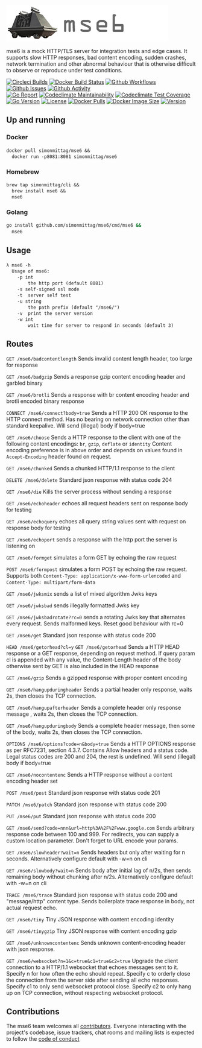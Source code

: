 ![](mse6.png)

mse6 is a mock HTTP/TLS server for integration tests and edge cases. It supports slow HTTP responses, bad
content encoding, sudden crashes, network termination and other abnormal
behaviour that is otherwise difficult to observe or reproduce under test conditions.

[![Circleci Builds](https://circleci.com/gh/simonmittag/mse6.svg?style=shield)](https://circleci.com/gh/simonmittag/mse6)
[![Docker Build Status](https://img.shields.io/docker/cloud/build/simonmittag/mse6)](https://hub.docker.com/r/simonmittag/mse6/builds)
[![Github Workflows](https://github.com/simonmittag/mse6/workflows/Go/badge.svg)](https://github.com/simonmittag/mse6/actions)
[![Github Issues](https://img.shields.io/github/issues/simonmittag/mse6)](https://github.com/simonmittag/mse6/issues)
[![Github Activity](https://img.shields.io/github/commit-activity/m/simonmittag/mse6)](https://img.shields.io/github/commit-activity/m/simonmittag/mse6)  
[![Go Report](https://goreportcard.com/badge/github.com/simonmittag/mse6)](https://goreportcard.com/report/github.com/simonmittag/mse6)
[![Codeclimate Maintainability](https://api.codeclimate.com/v1/badges/362bc41f687169d50e6b/maintainability)](https://codeclimate.com/github/simonmittag/mse6/maintainability)
[![Codeclimate Test Coverage](https://api.codeclimate.com/v1/badges/362bc41f687169d50e6b/test_coverage)](https://codeclimate.com/github/simonmittag/mse6/test_coverage)
[![Go Version](https://img.shields.io/github/go-mod/go-version/simonmittag/jabba)](https://img.shields.io/github/go-mod/go-version/simonmittag/jabba)
[![License](https://img.shields.io/badge/License-Apache%202.0-blue.svg)](https://opensource.org/licenses/Apache-2.0)
[![Docker Pulls](https://img.shields.io/docker/pulls/simonmittag/mse6)](https://img.shields.io/docker/pulls/simonmittag/mse6)
[![Docker Image Size](https://img.shields.io/docker/image-size/simonmittag/mse6?sort=date)](https://img.shields.io/docker/image-size/simonmittag/mse6?sort=date)
[![Version](https://img.shields.io/badge/version-0.4.8-orange)](https://github.com/simonmittag/mse6/releases/tag/v0.4.8)

## Up and running
### Docker
```
docker pull simonmittag/mse6 &&
  docker run -p8081:8081 simonmittag/mse6
```

### Homebrew
```
brew tap simonmittag/cli &&
  brew install mse6 &&
  mse6
```

### Golang
```bash
go install github.com/simonmittag/mse6/cmd/mse6 && 
  mse6
```

## Usage
```
λ mse6 -h
  Usage of mse6:
    -p int
      	the http port (default 8081)
    -s self-signed ssl mode
    -t	server self test
    -u string
    	the path prefix (default "/mse6/")
    -v	print the server version
    -w int
      	wait time for server to respond in seconds (default 3)
```

## Routes
`GET /mse6/badcontentlength`
Sends invalid content length header, too large for response

`GET /mse6/badgzip`
Sends a response gzip content encoding header and garbled binary

`GET /mse6/brotli`
Sends a response with br content encoding header and brotli encoded binary response

`CONNECT /mse6/connect?body=true`
Sends a HTTP 200 OK response to the HTTP connect method. Has no bearing on network connection other than standard keepalive.
Will send (illegal) body if body=true

`GET /mse6/choose`
Sends a HTTP response to the client with one of the following content encodings: `br`, `gzip`, `deflate` or `identity` 
Content encoding preference is in above order and depends on values found in `Accept-Encoding` header found on request. 

`GET /mse6/chunked`
Sends a chunked HTTP/1.1 response to the client

`DELETE /mse6/delete`
Standard json response with status code 204

`GET /mse6/die`
Kills the server process without sending a response

`GET /mse6/echoheader`
echoes all request headers sent on response body for testing

`GET /mse6/echoquery`
echoes all query string values sent with request on response body for testing

`GET /mse6/echoport`
sends a response with the http port the server is listening on

`GET /mse6/formget`
simulates a form GET by echoing the raw request

`POST /mse6/formpost`
simulates a form POST by echoing the raw request. Supports both `Content-Type: application/x-www-form-urlencoded`
and `Content-Type: multipart/form-data`

`GET /mse6/jwksmix`
sends a list of mixed algorithm Jwks keys

`GET /mse6/jwksbad`
sends illegally formatted Jwks key

`GET /mse6/jwksbadrotate?rc=0`
sends a rotating Jwks key that alternates every request. Sends malformed keys. Reset good behaviour with rc=0

`GET /mse6/get`
Standard json response with status code 200

`HEAD /mse6/getorhead?cl=y`
`GET /mse6/getorhead`
Sends a HTTP HEAD response or a GET response, depending on request method.
If query param cl is appended with any value, the Content-Length header of 
the body otherwise sent by GET is also included in the HEAD response

`GET /mse6/gzip`
Sends a gzipped response with proper content encoding

`GET /mse6/hangupduringheader`
Sends a partial header only response, waits 2s, then closes the TCP connection.

`GET /mse6/hangupafterheader`
Sends a complete header only response message , waits 2s, then closes the TCP connection.

`GET /mse6/hangupduringbody`
Sends a complete header message, then some of the body, waits 2s, then closes the TCP connection.

`OPTIONS /mse6/options?code=n&body=true`
Sends a HTTP OPTIONS response as per RFC7231, section 4.3.7. Contains Allow headers and a status code.
Legal status codes are 200 and 204, the rest is undefined. Will send (illegal) body if body=true

`GET /mse6/nocontentenc`
Sends a HTTP response without a content encoding header set

`POST /mse6/post`
Standard json response with status code 201

`PATCH /mse6/patch`
Standard json response with status code 200

`PUT /mse6/put`
Standard json response with status code 200

`GET /mse6/send?code=nnn&url=http%3A%2F%2Fwww.google.com`
Sends arbitrary response code between 100 and 999. For redirects, you can supply a custom
location parameter. Don't forget to URL encode your params.

`GET /mse6/slowheader?wait=n`
Sends headers but only after waiting for n seconds. 
Alternatively configure default with -w=n on cli

`GET /mse6/slowbody?wait=n`
Sends body after initial lag of n/2s, then sends remaining body without chunking after n/2s. 
Alternatively configure default with -w=n on cli

`TRACE /mse6/trace`
Standard json response with status code 200 and "message/http" content type.
Sends boilerplate trace response in body, not actual request echo.

`GET /mse6/tiny`
Tiny JSON response with content encoding identity

`GET /mse6/tinygzip`
Tiny JSON response with content encoding gzip

`GET /mse6/unknowncontentenc`
Sends unknown content-encoding header with json response.


`GET /mse6/websocket?n=1&c=true&c1=true&c2=true`
Upgrade the client connection to a HTTP/1.1 websocket that echoes messages sent to it.
Specify n for how often the echo should repeat. Specify c to orderly close the connection
from the server side after sending all echo responses. Specify c1 to only send websocket
protocol close. Specify c2 to only hang up on TCP connection, without respecting websocket protocol.

## Contributions
The mse6 team welcomes all [contributors](https://github.com/simonmittag/mse6/blob/master/CONTRIBUTING.md). Everyone interacting with the project's codebase, issue trackers, chat rooms and mailing lists
is expected to follow the [code of conduct](https://github.com/simonmittag/mse6/blob/master/CODE_OF_CONDUCT.md)
